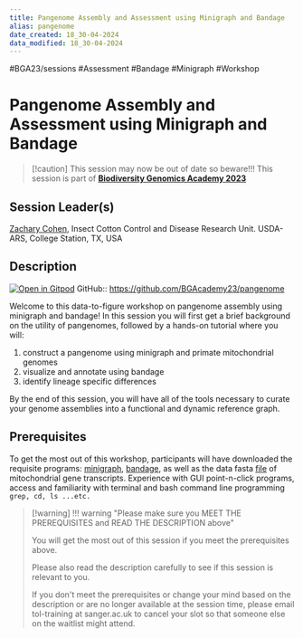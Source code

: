 ```yaml
---
title: Pangenome Assembly and Assessment using Minigraph and Bandage
alias: pangenome
date_created: 18_30-04-2024
data_modified: 18_30-04-2024
---
```

#BGA23/sessions #Assessment #Bandage #Minigraph #Workshop

# Pangenome Assembly and Assessment using Minigraph and Bandage

> [!caution] This session may now be out of date so beware!!!
> This session is part of [**Biodiversity Genomics Academy 2023**](https://BGA23.org)

## Session Leader(s)

[Zachary Cohen](https://scholar.google.com/citations?user=kAFYGD4AAAAJ&hl=), Insect Cotton Control and Disease Research Unit. USDA-ARS, College Station, TX, USA

## Description
[![Open in Gitpod](https://gitpod.io/button/open-in-gitpod.svg)](https://gitpod.io/#https://github.com/BGAcademy23/pangenome)
GitHub:: https://github.com/BGAcademy23/pangenome

Welcome to this data-to-figure workshop on pangenome assembly using minigraph and bandage! In this session you will first get a brief background on the utility of pangenomes, followed by a hands-on tutorial where you will: 

1. construct a pangenome using minigraph and primate mitochondrial genomes 
2. visualize and annotate using bandage 
3. identify lineage specific differences

By the end of this session, you will have all of the tools necessary to curate your genome assemblies into a functional and dynamic reference graph.

## Prerequisites

To get the most out of this workshop, participants will have downloaded the requisite programs: [minigraph](https://github.com/lh3/minigraph), [bandage](http://rrwick.github.io/Bandage/), as well as the data fasta [file](https://github.com/cistarsa/BGA-23_MTomics/blob/main/MTranscripts.mfa) of mitochondrial gene transcripts. Experience with GUI point-n-click programs, access and familiarity with terminal and bash command line programming `grep, cd, ls ...etc.` 

> [!warning] !!! warning "Please make sure you MEET THE PREREQUISITES and READ THE DESCRIPTION above"
> 
> You will get the most out of this session if you meet the prerequisites above.
> 
> Please also read the description carefully to see if this session is relevant to you.
> 
> If you don't meet the prerequisites or change your mind based on the description or are no longer available at the session time, please email tol-training at sanger.ac.uk to cancel your slot so that someone else on the waitlist might attend.
